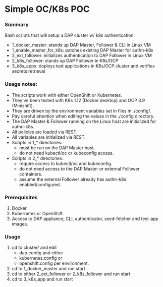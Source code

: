 # Simple OC/K8s POC

### Summary
Bash scripts that will setup a DAP cluster w/ k8s authentication:
 * 1_docker_master: stands up DAP Master, Follower & CLI in Linux VM
 * 1_enable_master_for_k8s: patches existing DAP Master for authn-k8s
 * 2_ext_follower: initializes authentication to DAP Follower in Linux VM
 * 2_k8s_follower: stands up DAP Follower in K8s/OCP
 * 3_k8s_apps: deploys test applications in K8s/OCP cluster and verifies secrets retrieval

### Usage notes:
 - The scripts work with either OpenShift or Kubernetes.
 - They've been tested with K8s 1.12 (Docker desktop) and OCP 3.9 (Minishift).
 - They are driven by the environment variables set in files in ./config/.
 - Pay careful attention when editing the values in the ./config directory.
 - The DAP Master & Follower running on the Linux host are initialized for authn-k8s.
 - All policies are loaded via REST.
 - All variables are initialized via REST.
 - Scripts in 1_* directories:
   - must be run on the DAP Master host. 
   - do not need kubectl/oc or kubeconfig access.
 - Scripts in 2_* directories:
   - require access to kubectl/oc and kubeconfig.
   - do not need access to the DAP Master or external Follower containers.
   - assume the external Follower already has authn-k8s enabled/configured.

### Prerequisites
1. Docker
2. Kubernetes or OpenShift
3. Access to DAP appliance, CLI, authenticator, seed-fetcher and test-app images.

### Usage
1. cd to cluster/ and edit 
     - dap.config
   and either 
     - kubernetes.config
   or
     - openshift.config
   per environment.
2. cd to 1_docker_master and run start
3. cd to either 2_ext_follower or 2_k8s_follower and run start
4. cd to 3_k8s_app and run start
